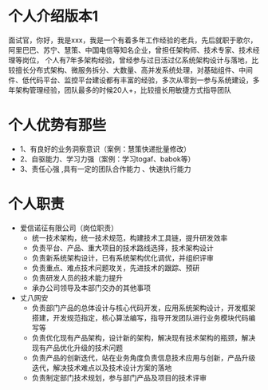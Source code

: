 # 个人介绍版本1
面试官，你好，我是xxx，我是一个有着多年工作经验的老兵，先后就职于歌尔，阿里巴巴、苏宁、慧策、中国电信等知名企业，曾担任架构师、技术专家、技术经理等岗位，
个人有7年多架构经验，曾经参与过日活过亿系统架构设计与落地，比较擅长分布式架构、微服务拆分、大数量、高并发系统处理，对基础组件、中间件、低代码平台、监控平台建设都有丰富的经验，多次从零到一参与系统建设，多年架构管理经验，团队最多的时候20人+，比较擅长用敏捷方式指导团队

# 个人优势有那些
- 1、有良好的业务洞察意识（案例：慧策快递批量修改）
- 2、自驱能力、学习力强（案例：学习togaf、babok等）
- 3、责任心强 ,具有一定的团队合作能力 、快速执行能力

# 个人职责
- 爱信诺征有限公司（岗位职责）
  - 统一技术架构，统一技术规范，构建技术工具链，提升研发效率
  - 负责平台、产品、重大项目的技术路线选择，技术架构设计
  - 负责新系统架构设计，已有系统架构优化调优，并组织评审
  - 负责重点、难点技术问题攻关，先进技术的跟踪、预研
  - 负责研发人员的技术能力提升
  - 承办公司领导及本部门交办的其他事项
- 丈八网安
  - 负责部门产品的总体设计与核心代码开发，应用系统架构设计，开发框架搭建，开发规范指定，核心算法编写，指导开发团队进行业务模块代码编写等
  - 负责优化现有产品架构，设计新的架构，解决现有技术架构的瓶颈，解决现有产品优化升级的技术问题
  - 负责产品的创新迭代，站在业务角度负责信息技术应用与创新，产品升级迭代，解决技术难点以及技术设计方案的落地
  - 负责制定部门技术规划，参与部门产品及项目的技术评审
